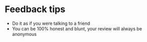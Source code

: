 # Feedback tips

 * Do it as if you were talking to a friend
 * You can be 100% honest and blunt, your review will always be anonymous
